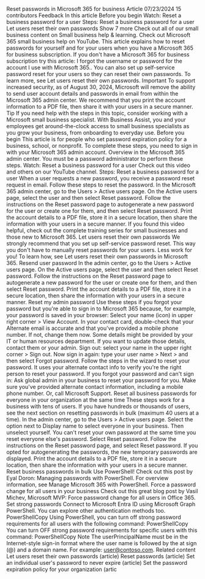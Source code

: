 Reset passwords in Microsoft 365 for business
Article
07/23/2024
15 contributors
Feedback
In this article
Before you begin
Watch: Reset a business password for a user
Steps: Reset a business password for a user
Let users reset their own passwords
Show 7 more
Check out all of our small business content on Small business help & learning.
Check out Microsoft 365 small business help on YouTube.
This article explains how to reset passwords for yourself and for your users when you have a Microsoft 365 for business subscription. If you don't have a Microsoft 365 for business subscription try this article: I forgot the username or password for the account I use with Microsoft 365.. You can also set up self-service password reset for your users so they can reset their own passwords. To learn more, see Let users reset their own passwords.
Important
To support increased security, as of August 30, 2024, Microsoft will remove the ability to send user account details and passwords in email from within the Microsoft 365 admin center. We recommend that you print the account information to a PDF file, then share it with your users in a secure manner.
Tip
If you need help with the steps in this topic, consider working with a Microsoft small business specialist. With Business Assist, you and your employees get around-the-clock access to small business specialists as you grow your business, from onboarding to everyday use.
Before you begin
This article is for people who set password expiration policy for a business, school, or nonprofit. To complete these steps, you need to sign in with your Microsoft 365 admin account. Overview in the Microsoft 365 admin center.
You must be a password administrator to perform these steps.
Watch: Reset a business password for a user
Check out this video and others on our YouTube channel.
Steps: Reset a business password for a user
When a user requests a new password, you receive a password reset request in email. Follow these steps to reset the password.
In the Microsoft 365 admin center, go to the Users > Active users page.
On the Active users page, select the user and then select Reset password.
Follow the instructions on the Reset password page to autogenerate a new password for the user or create one for them, and then select Reset password.
Print the account details to a PDF file, store it in a secure location, then share the information with your users in a secure manner.
If you found this video helpful, check out the complete training series for small businesses and those new to Microsoft 365.
Let users reset their own passwords
We strongly recommend that you set up self-service password reset. This way you don't have to manually reset passwords for your users. Less work for you! To learn how, see Let users reset their own passwords in Microsoft 365.
Resend user password
In the admin center, go to the Users > Active users page.
On the Active users page, select the user and then select Reset password.
Follow the instructions on the Reset password page to autogenerate a new password for the user or create one for them, and then select Reset password.
Print the account details to a PDF file, store it in a secure location, then share the information with your users in a secure manner.
Reset my admin password
Use these steps if you forgot your password but you're able to sign in to Microsoft 365 because, for example, your password is saved in your browser:
Select your name (icon) in upper right corner > View Account.
In your contact card, double-check that your Alternate email is accurate and that you've provided a mobile phone number. If not, change them now. Some details might be provided by your IT or human resources department. If you want to update those details, contact them or your admin.
Sign out: select your name in the upper right corner > Sign out.
Now sign in again: type your user name > Next > and then select Forgot password.
Follow the steps in the wizard to reset your password. It uses your alternate contact info to verify you're the right person to reset your password.
If you forgot your password and can't sign in:
Ask global admin in your business to reset your password for you.
Make sure you've provided alternate contact information, including a mobile phone number.
Or, call Microsoft Support.
Reset all business passwords for everyone in your organization at the same time
These steps work for a business with tens of users. If you have hundreds or thousands of users, see the next section on resetting passwords in bulk (maximum 40 users at a time).
In the admin center, go to the Users > Active users page.
Select the option next to Display name to select everyone in your business. Then unselect yourself. You can't reset your own password at the same time you reset everyone else's password.
Select Reset password.
Follow the instructions on the Reset password page, and select Reset password. If you opted for autogenerating the passwords, the new temporary passwords are displayed.
Print the account details to a PDF file, store it in a secure location, then share the information with your users in a secure manner.
Reset business passwords in bulk
Use PowerShell! Check out this post by Eyal Doron: Managing passwords with PowerShell.
For overview information, see Manage Microsoft 365 with PowerShell.
Force a password change for all users in your business
Check out this great blog post by Vasil Michev, Microsoft MVP: Force password change for all users in Office 365.
Set strong passwords
Connect to Microsoft Entra ID using Microsoft Graph PowerShell. You can explore other authentication methods too.
PowerShellCopy
Using PowerShell, you can turn off strong password requirements for all users with the following command:
PowerShellCopy
You can turn OFF strong password requirements for specific users with this command:
PowerShellCopy
Note
The userPrincipalName must be in the Internet-style sign-in format where the user name is followed by the at sign (@) and a domain name. For example: user@contoso.com.
Related content
Let users reset their own passwords (article)
Reset passwords (article)
Set an individual user's password to never expire (article)
Set the password expiration policy for your organization (artic
